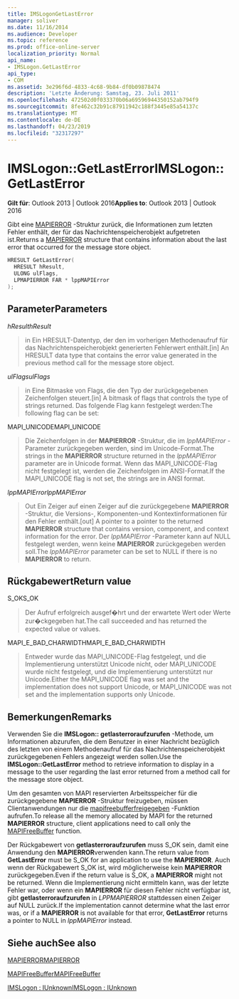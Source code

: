 ```yaml
---
title: IMSLogonGetLastError
manager: soliver
ms.date: 11/16/2014
ms.audience: Developer
ms.topic: reference
ms.prod: office-online-server
localization_priority: Normal
api_name:
- IMSLogon.GetLastError
api_type:
- COM
ms.assetid: 3e296f6d-4833-4c68-9b84-df0b09878474
description: 'Letzte Änderung: Samstag, 23. Juli 2011'
ms.openlocfilehash: 472502d0f033370b06a69596944350152ab794f9
ms.sourcegitcommit: 8fe462c32b91c87911942c188f3445e85a54137c
ms.translationtype: MT
ms.contentlocale: de-DE
ms.lasthandoff: 04/23/2019
ms.locfileid: "32317297"
---
```

# <a name="imslogongetlasterror"></a><span data-ttu-id="acc50-103">IMSLogon::GetLastError</span><span class="sxs-lookup"><span data-stu-id="acc50-103">IMSLogon::GetLastError</span></span>

  
  
<span data-ttu-id="acc50-104">**Gilt für**: Outlook 2013 | Outlook 2016</span><span class="sxs-lookup"><span data-stu-id="acc50-104">**Applies to**: Outlook 2013 | Outlook 2016</span></span> 
  
<span data-ttu-id="acc50-105">Gibt eine [MAPIERROR](mapierror.md) -Struktur zurück, die Informationen zum letzten Fehler enthält, der für das Nachrichtenspeicherobjekt aufgetreten ist.</span><span class="sxs-lookup"><span data-stu-id="acc50-105">Returns a [MAPIERROR](mapierror.md) structure that contains information about the last error that occurred for the message store object.</span></span> 
  
```cpp
HRESULT GetLastError(
  HRESULT hResult,
  ULONG ulFlags,
  LPMAPIERROR FAR * lppMAPIError
);
```

## <a name="parameters"></a><span data-ttu-id="acc50-106">Parameter</span><span class="sxs-lookup"><span data-stu-id="acc50-106">Parameters</span></span>

 <span data-ttu-id="acc50-107">_hResult_</span><span class="sxs-lookup"><span data-stu-id="acc50-107">_hResult_</span></span>
  
> <span data-ttu-id="acc50-108">in Ein HRESULT-Datentyp, der den im vorherigen Methodenaufruf für das Nachrichtenspeicherobjekt generierten Fehlerwert enthält.</span><span class="sxs-lookup"><span data-stu-id="acc50-108">[in] An HRESULT data type that contains the error value generated in the previous method call for the message store object.</span></span>
    
 <span data-ttu-id="acc50-109">_ulFlags_</span><span class="sxs-lookup"><span data-stu-id="acc50-109">_ulFlags_</span></span>
  
> <span data-ttu-id="acc50-110">in Eine Bitmaske von Flags, die den Typ der zurückgegebenen Zeichenfolgen steuert.</span><span class="sxs-lookup"><span data-stu-id="acc50-110">[in] A bitmask of flags that controls the type of strings returned.</span></span> <span data-ttu-id="acc50-111">Das folgende Flag kann festgelegt werden:</span><span class="sxs-lookup"><span data-stu-id="acc50-111">The following flag can be set:</span></span>
    
<span data-ttu-id="acc50-112">MAPI_UNICODE</span><span class="sxs-lookup"><span data-stu-id="acc50-112">MAPI_UNICODE</span></span> 
  
> <span data-ttu-id="acc50-113">Die Zeichenfolgen in der **MAPIERROR** -Struktur, die im _lppMAPIError_ -Parameter zurückgegeben werden, sind im Unicode-Format.</span><span class="sxs-lookup"><span data-stu-id="acc50-113">The strings in the **MAPIERROR** structure returned in the  _lppMAPIError_ parameter are in Unicode format.</span></span> <span data-ttu-id="acc50-114">Wenn das MAPI_UNICODE-Flag nicht festgelegt ist, werden die Zeichenfolgen im ANSI-Format.</span><span class="sxs-lookup"><span data-stu-id="acc50-114">If the MAPI_UNICODE flag is not set, the strings are in ANSI format.</span></span> 
    
 <span data-ttu-id="acc50-115">_lppMAPIError_</span><span class="sxs-lookup"><span data-stu-id="acc50-115">_lppMAPIError_</span></span>
  
> <span data-ttu-id="acc50-116">Out Ein Zeiger auf einen Zeiger auf die zurückgegebene **MAPIERROR** -Struktur, die Versions-, Komponenten-und Kontextinformationen für den Fehler enthält.</span><span class="sxs-lookup"><span data-stu-id="acc50-116">[out] A pointer to a pointer to the returned **MAPIERROR** structure that contains version, component, and context information for the error.</span></span> <span data-ttu-id="acc50-117">Der _lppMAPIError_ -Parameter kann auf NULL festgelegt werden, wenn keine **MAPIERROR** zurückgegeben werden soll.</span><span class="sxs-lookup"><span data-stu-id="acc50-117">The  _lppMAPIError_ parameter can be set to NULL if there is no **MAPIERROR** to return.</span></span> 
    
## <a name="return-value"></a><span data-ttu-id="acc50-118">Rückgabewert</span><span class="sxs-lookup"><span data-stu-id="acc50-118">Return value</span></span>

<span data-ttu-id="acc50-119">S_OK</span><span class="sxs-lookup"><span data-stu-id="acc50-119">S_OK</span></span> 
  
> <span data-ttu-id="acc50-120">Der Aufruf erfolgreich ausgef�hrt und der erwartete Wert oder Werte zur�ckgegeben hat.</span><span class="sxs-lookup"><span data-stu-id="acc50-120">The call succeeded and has returned the expected value or values.</span></span>
    
<span data-ttu-id="acc50-121">MAPI_E_BAD_CHARWIDTH</span><span class="sxs-lookup"><span data-stu-id="acc50-121">MAPI_E_BAD_CHARWIDTH</span></span> 
  
> <span data-ttu-id="acc50-122">Entweder wurde das MAPI_UNICODE-Flag festgelegt, und die Implementierung unterstützt Unicode nicht, oder MAPI_UNICODE wurde nicht festgelegt, und die Implementierung unterstützt nur Unicode.</span><span class="sxs-lookup"><span data-stu-id="acc50-122">Either the MAPI_UNICODE flag was set and the implementation does not support Unicode, or MAPI_UNICODE was not set and the implementation supports only Unicode.</span></span>
    
## <a name="remarks"></a><span data-ttu-id="acc50-123">Bemerkungen</span><span class="sxs-lookup"><span data-stu-id="acc50-123">Remarks</span></span>

<span data-ttu-id="acc50-124">Verwenden Sie die **IMSLogon:: getlasterroraufzurufen** -Methode, um Informationen abzurufen, die dem Benutzer in einer Nachricht bezüglich des letzten von einem Methodenaufruf für das Nachrichtenspeicherobjekt zurückgegebenen Fehlers angezeigt werden sollen.</span><span class="sxs-lookup"><span data-stu-id="acc50-124">Use the **IMSLogon::GetLastError** method to retrieve information to display in a message to the user regarding the last error returned from a method call for the message store object.</span></span> 
  
<span data-ttu-id="acc50-125">Um den gesamten von MAPI reservierten Arbeitsspeicher für die zurückgegebene **MAPIERROR** -Struktur freizugeben, müssen Clientanwendungen nur die [mapifreebufferfreigegeben](mapifreebuffer.md) -Funktion aufrufen.</span><span class="sxs-lookup"><span data-stu-id="acc50-125">To release all the memory allocated by MAPI for the returned **MAPIERROR** structure, client applications need to call only the [MAPIFreeBuffer](mapifreebuffer.md) function.</span></span> 
  
<span data-ttu-id="acc50-126">Der Rückgabewert von **getlasterroraufzurufen** muss S_OK sein, damit eine Anwendung den **MAPIERROR**verwenden kann.</span><span class="sxs-lookup"><span data-stu-id="acc50-126">The return value from **GetLastError** must be S_OK for an application to use the **MAPIERROR**.</span></span> <span data-ttu-id="acc50-127">Auch wenn der Rückgabewert S_OK ist, wird möglicherweise kein **MAPIERROR** zurückgegeben.</span><span class="sxs-lookup"><span data-stu-id="acc50-127">Even if the return value is S_OK, a **MAPIERROR** might not be returned.</span></span> <span data-ttu-id="acc50-128">Wenn die Implementierung nicht ermitteln kann, was der letzte Fehler war, oder wenn ein **MAPIERROR** für diesen Fehler nicht verfügbar ist, gibt **getlasterroraufzurufen** in _LPPMAPIERROR_ stattdessen einen Zeiger auf NULL zurück.</span><span class="sxs-lookup"><span data-stu-id="acc50-128">If the implementation cannot determine what the last error was, or if a **MAPIERROR** is not available for that error, **GetLastError** returns a pointer to NULL in  _lppMAPIError_ instead.</span></span> 
  
## <a name="see-also"></a><span data-ttu-id="acc50-129">Siehe auch</span><span class="sxs-lookup"><span data-stu-id="acc50-129">See also</span></span>



[<span data-ttu-id="acc50-130">MAPIERROR</span><span class="sxs-lookup"><span data-stu-id="acc50-130">MAPIERROR</span></span>](mapierror.md)
  
[<span data-ttu-id="acc50-131">MAPIFreeBuffer</span><span class="sxs-lookup"><span data-stu-id="acc50-131">MAPIFreeBuffer</span></span>](mapifreebuffer.md)
  
[<span data-ttu-id="acc50-132">IMSLogon : IUnknown</span><span class="sxs-lookup"><span data-stu-id="acc50-132">IMSLogon : IUnknown</span></span>](imslogoniunknown.md)

